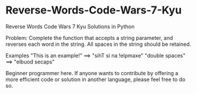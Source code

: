 # Reverse-Words-Code-Wars-7-Kyu
Reverse Words Code Wars 7 Kyu Solutions in Python

Problem:
Complete the function that accepts a string parameter, and reverses each word in the string. All spaces in the string should be retained.

Examples
"This is an example!" ==> "sihT si na !elpmaxe"
"double  spaces"      ==> "elbuod  secaps"

Beginner programmer here. If anyone wants to contribute by offering a more efficient code or solution in another language, please feel free to do so.
